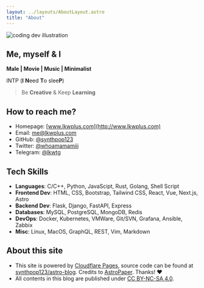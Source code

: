 ```yaml
---
layout: ../layouts/AboutLayout.astro
title: "About"
---
```


<div>
  <img src="/assets/dev.svg" class="sm:w-1/2 mx-auto" alt="coding dev illustration">
</div>

## Me, myself & I

**Male | Movie | Music | Minimalist**

INTP (**I** **N**eed **T**o slee**P**)

> Be **Creative** & Keep **Learning**

## How to reach me?

- Homepage: [www.lkwplus.com](http://www.lkwplus.com)
- Email: [me@lkwplus.com](mailto:me@lkwplus.com)
- GitHub: [@synthpop123](https://github.com/synthpop123)
- Twitter: [@whoamamamiii](https://twitter.com/whoamamamiii)
- Telegram: [@lkwtg](https://twitter.com/whoamamamiii)

## Tech Skills

- **Languages**: C/C++, Python, JavaScipt, Rust, Golang, Shell Script
- **Frontend Dev**: HTML, CSS, Bootstrap, Tailwind CSS, React, Vue, Next.js, Astro
- **Backend Dev**: Flask, Django, FastAPI, Express
- **Databases**: MySQL, PostgreSQL, MongoDB, Redis
- **DevOps**: Docker, Kubernetes, VMWare, Git/SVN, Grafana, Ansible, Zabbix
- **Misc**: Linux, MacOS, GraphQL, REST, Vim, Markdown

## About this site

- This site is powered by [Cloudflare Pages](https://pages.cloudflare.com/), source code can be found at [synthpop123/astro-blog](https://github.com/synthpop123/astro-blog). Credits to [AstroPaper](https://github.com/satnaing/astro-paper#readme). Thanks! ♥
- All contents in this blog are published under [CC BY-NC-SA 4.0](https://creativecommons.org/licenses/by-nc-sa/4.0/).
